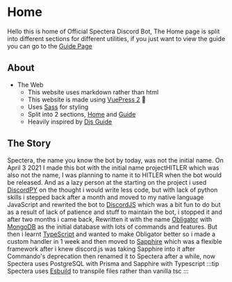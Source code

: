 # Home

Hello this is home of Official Spectera Discord Bot, The Home page is split into different sections for different utilities,
if you just want to view the guide you can go to the [Guide Page](/guide)

## About

* The Web
	* This website uses markdown rather than html
	* This website is made using [VuePress 2](https://v2.vuepress.vuejs.org) :tada:
	* Uses [Sass](https://sass-lang.com) for styling
	* Split into 2 sections, [Home](/) and [Guide](/guide/)
	* Heavily inspired by [Djs Guide](https://discordjs.guide)

## The Story

Spectera, the name you know the bot by today, was not the initial name.
On April 3 2021 I made this bot with the initial name projectHITLER which was also not the name,
I was planning to name it to HITLER when the bot would be released.
And as a lazy person at the starting on the project i used [DiscordPY](https://github.com/rapptz/discord.py) on the thought i would write less code, but with lack of python skills i stepped back after a month and moved to my native language JavaScript
and rewrited the bot to [DiscordJS](https://discord.js.org/) which was a bit fun to do but as a result of lack of patience and stuff to maintain the bot, i stopped it and after two months i came back, Rewritten it with the name [Obligator](https://github.com/Spectera-Bot/Spectera) with [MongoDB](https://mongodb.com/) as the initial database with lots of commands and features.
But then i learnt [TypeScript](https://typescript-lang.org/) and wanted to make Obligator better so i made a custom handler in 1 week and then moved to [Sapphire](https://sapphire.github.io/framework/) which was a flexible framework after i knew discord.js was taking Sapphire into it after Commando's deprecation then renamed it to Spectera after a while, now Spectera uses PostgreSQL with Prisma and Sapphire with Typescript
:::tip
Spectera uses [Esbuild](https://esbuild.github.io/) to transpile files rather than vanilla tsc
:::